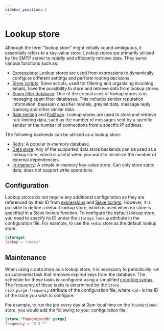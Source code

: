 ```yaml
---
sidebar_position: 5
---
```


# Lookup store

Although the term "lookup store" might initially sound ambiguous, it essentially refers to a key-value store. Lookup stores are primarily utilized by the SMTP server to rapidly and efficiently retrieve data. They serve various functions such as:

- [Expressions](/docs/configuration/expressions/overview): Lookup stores are used from expressions to dynamically configure different settings and perform routing decisions.
- [Sieve scripts](/docs/sieve/overview): Sieve scripts, used for filtering and organizing incoming emails, have the possibility to store and retrieve data from lookup stores. 
- [Spam filter database](/docs/spamfilter/settings/database): One of the critical uses of lookup stores is in managing spam filter databases. This includes sender reputation information, bayesian classifier models, greylist data, message reply tracking and other similar data.
- [Rate limiting](/docs/smtp/inbound/throttle) and [Fail2ban](/docs/server/fail2ban): Lookup stores are used to store and retrieve rate limiting data, such as the number of messages sent by a specific sender or the number of connections from a specific IP address.

The following backends can be utilized as a lookup store:

- [Redis](/docs/storage/backends/redis): A popular in-memory database.
- [Data store](/docs/storage/data): Any of the supported data store backends can be used as a lookup store, which is useful when you want to minimize the number of external dependencies.
- [In-memory](/docs/storage/backends/memory): A simple in-memory key-value store. Can only store static data, does not support write operations.

## Configuration

Lookup stores do not require any additional configuration as they are referenced by their ID from [expressions](/docs/configuration/expressions/overview) and [Sieve scripts](/docs/sieve/overview). However, it is possible to define a default lookup store, which is used when no store is specified in a Sieve lookup function. To configure the default lookup store, you need to specify its ID under the `storage.lookup` attribute in the configuration file. For example, to use the `redis` store as the default lookup store:

```toml
[storage]
lookup = "redis"
```

## Maintenance

When using a data store as a lookup store, it is necessary to periodically run an automated task that removes expired keys from the database. The schedule for these tasks is configured using a simplified [cron-like syntax](/docs/configuration/values/cron). The frequency of these tasks is determined by the `store.<id>.purge.frequency` attribute of the configuration file, where `<id>` is the ID of the store you wish to configure.

For example, to run the job every day at 3am local time on the `foundationdb` store, you would add the following to your configuration file:

```toml
[store."foundationdb".purge]
frequency = "0 3 *"
```



